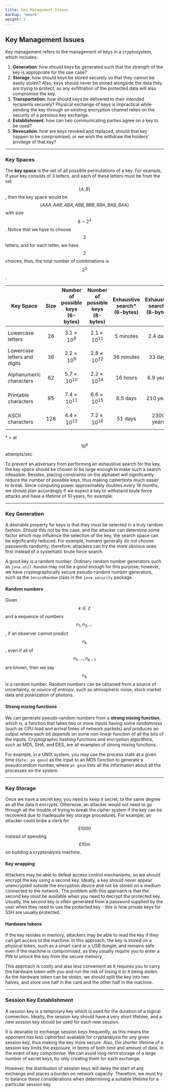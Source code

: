 ```yaml
---
title: Key Management Issues
markup: "mmark"
weight: 1
---
```


## Key Management Issues

Key management refers to the management of keys in a cryptosystem, which includes:
1. **Generation**: how should keys be generated such that the strength of the key is appropriate for the use case?
1. **Storage**: how should keys be stored securely so that they cannot be easily stolen? Also, keys should never be stored alongside the data they are trying to protect, as any exfiltration of the protected data will also compromise the key.
1. **Transportation**: how should keys be delivered to their intended recipients securely? Physical exchange of keys is impractical while     sending the key through an existing encryption channel relies on the security of a previous key exchange.
1. **Establishment**: how can two communicating parties agree on a key to be used?
1. **Revocation**: how are keys revoked and replaced, should that key happen to be compromised, or we wish the withdraw the holders' privilege of that key?

-----

### Key Spaces

The **key space** is the set of all possible permutations of a key. For example, if your key consists of 3 letters, and each of these letters must be from the set $$\{A, B\}$$, then the key space would be $$\{AAA, AAB, ABA, ABB, BBB, BBA, BAB, BAA\}$$ with size $$8 = 2^3$$. Notice that we have to choose $$3$$ letters, and for each letter, we have $$2$$ choices; thus, the total number of combinations is $$2^3$$.

| Key Space | Size | Number of possible keys (6-bytes) | Number of possible keys (8-bytes) | Exhaustive search* (6-bytes)	| Exhaustive search* (8-bytes) |
|------------------------------	|:----:	|:---------------------------------:	|:---------------------------------:	|:------------------------------------------------------:	|:------------------------------------------------------:	|
| Lowercase letters | $$26$$ | $$3.1 \times 10^8$$ | $$2.1 \times 10^{11}$$ | 5 minutes | 2.4 days |
| Lowercase letters and digits | $$36$$ | $$2.2 \times 10^9$$ | $$2.8 \times 10^{12}$$ | 36 minutes | 33 days |
| Alphanumeric characters | $$62$$ | $$5.7 \times 10^{10}$$ | $$2.2 \times 10^{14}$$ | 16 hours | 6.9 years |
| Printable characters | $$95$$ | $$7.4 \times 10^{11}$$ | $$6.6 \times 10^{15}$$ | 8.5 days | 210 years |
| ASCII characters | $$128$$ | $$4.4 \times 10^{12}$$ | $$7.2 \times 10^{16}$$ | 51 days | 2300 years |

\* = at $$10^6$$ attempts/sec

To prevent an adversary from performing an exhaustive search for the key, the key space should be chosen to be large enough to make such a search infeasible. Besides, placing constraints on the alphabet will significantly reduce the number of possible keys, thus making ciphertexts much easier to break. Since computing power approximately doubles every 18 months, we should plan accordingly if we expect a key to withstand brute force attacks and have a lifetime of 10 years, for example.

-----

### Key Generation

A desirable property for keys is that they must be selected in a truly random fashion. Should this not be the case, and the attacker can determine some factor which may influence the selection of the key, the search space can be significantly reduced. For example, humans generally do not choose passwords randomly; therefore, attackers can try the more obvious ones first instead of a systematic brute force search.

A good key is a random number. Ordinary random number generators such as `java.util.Random` may not be a good enough for this purpose; however, we have cryptographically secure pseudo-random number generators, such as the `SecureRandom` class in the `java.security` package.

#### Random numbers
Given $$k \in \mathbb{Z}$$ and a sequence of numbers $$n_1, n_2, \dots$$, if an observer cannot predict $$n_k$$, even if all of $$n_1, \dots, n_{k-1}$$ are known, then we say $$n_k$$ is a random number. Random numbers can be obtained from a source of uncertainty, or *source of entropy*, such as atmospheric noise, stock market data and polarization of photons.

#### Strong mixing functions
We can generate pseudo-random numbers from a **strong mixing function**, which is, a function that takes two or more inputs having some *randomness* (such as CPU load and arrival times of network packets) and produces an output where each bit depends on some non-linear function of all the bits of the inputs. Cryptographic hashing functions and encryption algorithms, such as MD5, SHA, and DES, are all examples of strong mixing functions.

For example, in a UNIX system, you may use the process state at a given time (`date; ps gaux`) as the input to an MD5 function to generate a pseudorandom number, where `ps gaux` lists all the information about all the processes on the system.

-----

### Key Storage
Once we have a secret key, you need to keep it secret, to the same degree as all the data it encrypts. Otherwise, an attacker would not need to go through all the trouble of trying to break the cipher system if the key can be recovered due to inadequate key storage procedures. For example, an attacker could bribe a clerk for $$\pounds 1000$$ instead of spending $$\pounds 10m$$ on building a cryptanalysis machine.

#### Key wrapping
Attackers may be able to defeat access control mechanisms, so we should encrypt the key using a second key. Ideally, a key should never appear unencrypted outside the encryption device and not be stored on a medium connected to the network. The problem with this approach is that the second key must be available when you need to decrypt the protected key. Usually, the second key is often generated from a password supplied by the user when they need to use the protected key - this is how private keys for SSH are usually protected.

#### Hardware tokens
If the key resides in memory, attackers may be able to read the key if they can get access to the machine. In this approach, the key is stored on a physical token, such as a smart card or a USB dongle, and remains safe even if the machine is compromised, as they usually require you to enter a PIN to unlock the key from the secure memory.

This approach is costly and also less convenient as it requires you to carry the hardware token with you and run the risk of losing it or it being stolen. As the hardware token can be stolen, we should split the key into two halves, and store one half in the card and the other half in the machine.

------

### Session Key Establishment
A session key is a temporary key which is used for the duration of a logical connection. Ideally, the session key should have a very short lifetime, and a new session key should be used for each new session. 

It is desirable to exchange session keys frequently, as this means the opponent has less ciphertext available for cryptanalysis for any given session key, thus making the key more secure. Also, the shorter lifetime of a session key limits the exposure, in terms of both time and amount of data, in the event of key compromise. We can avoid long-term storage of a large number of secret keys, by only creating them for each exchange.

However, the distribution of session keys will delay the start of any exchange and places a burden on network capacity. Therefore, we must try to balance these considerations when determining a suitable lifetime for a particular session key.
